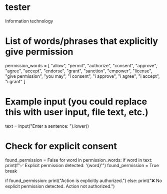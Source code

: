 # tester
Information technology
# List of words/phrases that explicitly give permission
permission_words = [
    "allow", "permit", "authorize", "consent", "approve", "agree", "accept",
    "endorse", "grant", "sanction", "empower", "license", "give permission",
    "you may", "i consent", "i approve", "i agree", "i accept", "i grant"
]

# Example input (you could replace this with user input, file text, etc.)
text = input("Enter a sentence: ").lower()

# Check for explicit consent
found_permission = False
for word in permission_words:
    if word in text:
        print(f"✅ Explicit permission detected: '{word}'")
        found_permission = True
        break

if found_permission:
    print("Action is explicitly authorized.")
else:
    print("❌ No explicit permission detected. Action not authorized.")

